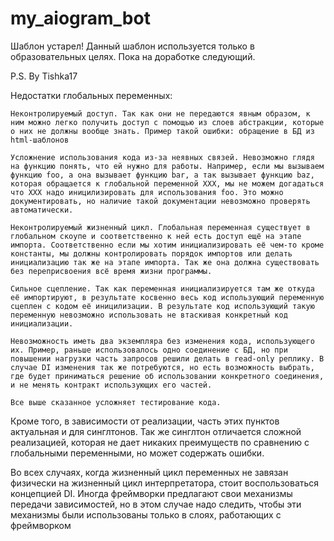 # my_aiogram_bot
Шаблон устарел!
Данный шаблон используется только в образовательных целях. Пока на доработке следующий.

P.S. By Tishka17

Недостатки глобальных переменных:

    Неконтролируемый доступ. Так как они не передаются явным образом, к ним можно легко получить доступ с помощью из слоев абстракции, которые о них не должны вообще знать. Пример такой ошибки: обращение в БД из html-шаблонов

    Усложнение использования кода из-за неявных связей. Невозможно глядя на функцию понять, что ей нужно для работы. Например, если мы вызываем функцию foo, а она вызывает функцию bar, а так вызывает функцию baz, которая обращается к глобальной переменной XXX, мы не можем догадаться что XXX надо иницилизировать для использования foo. Это можно документировать, но наличие такой документации невозможно проверять автоматически.

    Неконтролируемый жизненный цикл. Глобальная переменная существует в глобальном скоупе и соответственно к ней есть доступ ещё на этапе импорта. Соответственно если мы хотим инициализировать её чем-то кроме константы, мы должны контролировать порядок импортов или делать инициализацию так же на этапе импорта. Так же она должна существовать без переприсвоения всё время жизни программы.

    Сильное сцепление. Так как переменная инициализируется там же откуда её импортируют, в результате косвенно весь код использующий переменную сцеплен с кодом её иницилизации. В результате код использующий такую переменную невозможно использовать не втаскивая конкретный код инициализации.

    Невозможность иметь два экземпляра без изменения кода, использующего их. Пример, раньше использовалось одно соединение с БД, но при повышении нагрузки часть запросов решили делать в read-only реплику. В случае DI изменения так же потребуются, но есть возможность выбрать, где будет приниматься решение об использовании конкретного соединения, и не менять контракт использующих его частей.

    Все выше сказанное усложняет тестирование кода.

Кроме того, в зависимости от реализации, часть этих пунктов актуальная и для синглтонов. Так же синглтон отличается сложной реализацией, которая не дает никаких преимуществ по сравнению с глобальными переменными, но может содержать ошибки.

Во всех случаях, когда жизненный цикл переменных не завязан физически на жизненный цикл интерпретатора, стоит воспользоваться концепцией DI. Иногда фреймворки предлагают свои механизмы передачи зависимостей, но в этом случае надо следить, чтобы эти механизмы были использованы только в слоях, работающих с фреймворком
